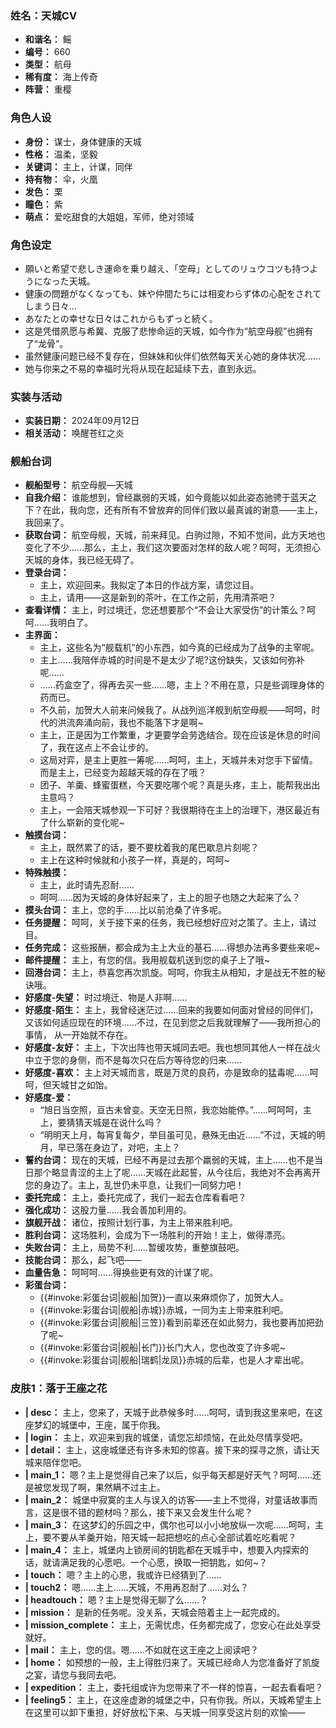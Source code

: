 ### 姓名：天城CV
* **和谐名：** 鳐
* **编号：** 660
* **类型：** 航母
* **稀有度：** 海上传奇
* **阵营：** 重樱


### 角色人设
* **身份：** 谋士，身体健康的天城
* **性格：** 温柔，坚毅
* **关键词：** 主上，计谋，同伴
* **持有物：** 伞，火凰
* **发色：** 栗
* **瞳色：** 紫
* **萌点：** 爱吃甜食的大姐姐，军师，绝对领域


### 角色设定
* 願いと希望で悲しき運命を乗り越え、「空母」としてのリュウコツも持つようになった天城。
* 健康の問題がなくなっても、妹や仲間たちには相変わらず体の心配をされてしまう日々…
* あなたとの幸せな日々はこれからもずっと続く。
* 这是凭借夙愿与希冀、克服了悲惨命运的天城，如今作为“航空母舰”也拥有了“龙骨”。
* 虽然健康问题已经不复存在，但妹妹和伙伴们依然每天关心她的身体状况……
* 她与你来之不易的幸福时光将从现在起延续下去，直到永远。


### 实装与活动
* **实装日期：** 2024年09月12日
* **相关活动：** 唤醒苍红之炎


### 舰船台词
* **舰船型号：** 航空母舰—天城
* **自我介绍：** 谁能想到，曾经羸弱的天城，如今竟能以如此姿态驰骋于蓝天之下？在此，我向您，还有所有不曾放弃的同伴们致以最真诚的谢意——主上，我回来了。
* **获取台词：** 航空母舰，天城，前来拜见。白驹过隙，不知不觉间，此方天地也变化了不少……那么，主上，我们这次要面对怎样的敌人呢？呵呵，无须担心天城的身体，我已经无碍了。
* **登录台词：**
  * 主上，欢迎回来。我拟定了本日的作战方案，请您过目。
  * 主上，请用——这是新到的茶叶，在工作之前，先用清茶吧？
* **查看详情：** 主上，时过境迁，您还想要那个“不会让大家受伤”的计策么？呵呵……我明白了。
* **主界面：**
  * 主上，这些名为“舰载机”的小东西，如今真的已经成为了战争的主宰呢。
  * 主上……我陪伴赤城的时间是不是太少了呢?这份缺失，又该如何弥补呢……
  * ……药盒空了，得再去买一些……嗯，主上？不用在意，只是些调理身体的药而已。
  * 不久前，加贺大人前来问候我了。从战列巡洋舰到航空母舰——呵呵，时代的洪流奔涌向前，我也不能落下才是啊~
  * 主上，正是因为工作繁重，才更要学会劳逸结合。现在应该是休息的时间了，我在这点上不会让步的。
  * 这局对弈，是主上更胜一筹呢……呵呵，主上，天城并未对您手下留情。而是主上，已经变为超越天城的存在了哦？
  * 团子、羊羹、蜂蜜蛋糕，今天要吃哪个呢？真是头疼，主上，能帮我出出主意吗？
  * 主上，一会陪天城参观一下可好？我很期待在主上的治理下，港区最近有了什么崭新的变化呢~
* **触摸台词：**
  * 主上，既然累了的话，要不要枕着我的尾巴歇息片刻呢？
  * 主上在这种时候就和小孩子一样，真是的，呵呵~
* **特殊触摸：**
  * 主上，此时请先忍耐……
  * 呵呵……因为天城的身体好起来了，主上的胆子也随之大起来了么？
* **摸头台词：** 主上，您的手……比以前沧桑了许多呢。
* **任务提醒：** 呵呵，关于接下来的任务，我已经想好应对之策了。主上，请过目。
* **任务完成：** 这些报酬，都会成为主上大业的基石……得想办法再多要些来呢~
* **邮件提醒：** 主上，有您的信。我用舰载机送到您的桌子上了哦~
* **回港台词：** 主上，恭喜您再次凯旋。呵呵，你我主从相知，才是战无不胜的秘诀哦。
* **好感度-失望：** 时过境迁、物是人非啊……
* **好感度-陌生：** 主上，我曾经迷茫过……回来的我要如何面对曾经的同伴们，又该如何适应现在的环境……不过，在见到您之后我就理解了——我所担心的事情， 从一开始就不存在。
* **好感度-友好：** 主上，下次出阵也带天城同去吧。我也想同其他人一样在战火中立于您的身侧，而不是每次只在后方等待您的归来……
* **好感度-喜欢：** 主上对天城而言，既是万灵的良药，亦是致命的猛毒呢……呵呵，但天城甘之如饴。
* **好感度-爱：**
  * “旭日当空照，亘古未曾变。天空无日照，我恋始能停。”……呵呵呵，主上，要猜猜天城是在说什么吗？
  * “明明天上月，每宵复每夕，举目虽可见，悬殊无由近……”不过，天城的明月，早已落在身边了，对吧，主上？
* **誓约台词：** 现在的天城，已经不再是过去那个羸弱的天城，主上……也不是当日那个略显青涩的主上了呢……天城在此起誓，从今往后，我绝对不会再离开您的身边了。主上，乱世仍未平息，让我们一同努力吧！
* **委托完成：** 主上，委托完成了，我们一起去仓库看看吧？
* **强化成功：** 这股力量……我会善加利用的。
* **旗舰开战：** 诸位，按照计划行事，为主上带来胜利吧。
* **胜利台词：** 这场胜利，会成为下一场胜利的开始！主上，做得漂亮。
* **失败台词：** 主上，局势不利……暂缓攻势，重整旗鼓吧。
* **技能台词：** 那么，起飞吧——
* **血量告急：** 呵呵呵……得换些更有效的计谋了呢。
* **彩蛋台词：**
  * {{#invoke:彩蛋台词|舰船|加贺}}一直以来麻烦你了，加贺大人。
  * {{#invoke:彩蛋台词|舰船|赤城}}赤城，一同为主上带来胜利吧。
  * {{#invoke:彩蛋台词|舰船|三笠}}看到前辈还在如此努力，我也要再加把劲了呢~
  * {{#invoke:彩蛋台词|舰船|长门}}长门大人，您也改变了许多呢~
  * {{#invoke:彩蛋台词|舰船|瑞鹤|龙凤}}赤城的后辈，也是人才辈出呢。


### 皮肤1：落于王座之花
* **| desc：** 主上，您来了，天城于此恭候多时……呵呵，请到我这里来吧，在这座梦幻的城堡中，王座，属于你我。
* **| login：** 主上，欢迎来到我的城堡，请您忘却烦恼，在此处尽情享受吧。
* **| detail：** 主上，这座城堡还有许多未知的惊喜。接下来的探寻之旅，请让天城来陪伴您吧。
* **| main_1：** 嗯？主上是觉得自己来了以后，似乎每天都是好天气？呵呵……还是被您发现了啊，果然瞒不过主上。
* **| main_2：** 城堡中寂寞的主人与误入的访客——主上不觉得，对童话故事而言，这是很不错的题材吗？那么，接下来又会发生什么呢？
* **| main_3：** 在这梦幻的乐园之中，偶尔也可以小小地放纵一次呢……呵呵，主上，要不要从羊羹开始，陪天城一起把想吃的点心全部试着吃吃看呢？
* **| main_4：** 主上，城堡内上锁房间的钥匙都在天城手中，想要入内探索的话，就请满足我的心愿吧。一个心愿，换取一把钥匙，如何~？
* **| touch：** 嗯？主上的心思，我或许已经猜到了……
* **| touch2：** 嗯……主上……天城，不用再忍耐了……对么？
* **| headtouch：** 嗯？主上是觉得无聊了么……？
* **| mission：** 是新的任务呢。没关系，天城会陪着主上一起完成的。
* **| mission_complete：** 主上，无需忧虑，任务都完成了，您安心在此处享受就好。
* **| mail：** 主上，您的信。嗯……不如就在这王座之上阅读吧？
* **| home：** 如预想的一般，主上得胜归来了。天城已经命人为您准备好了凯旋之宴，请您与我同去吧。
* **| expedition：** 主上，委托组或许为您带来了不一样的惊喜，一起去看看吧？
* **| feeling5：** 主上，在这座虚渺的城堡之中，只有你我。所以，天城希望主上在这里可以卸下重担，好好放松下来、与天城一同享受这片刻的欢愉——

